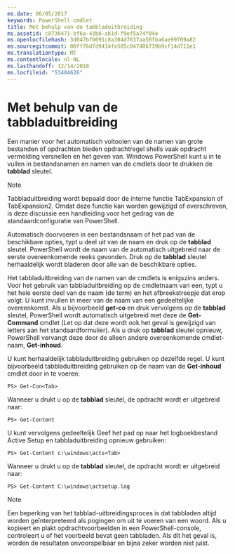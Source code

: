 ```yaml
---
ms.date: 06/05/2017
keywords: PowerShell-cmdlet
title: Met behulp van de tabbladuitbreiding
ms.assetid: c8730471-bf6a-43b8-ab1d-f9ef5a74f04e
ms.openlocfilehash: 3d047bf0691c8a304d7637aa50fba6ae99709a82
ms.sourcegitcommit: 00ff76d7d9414fe585c04740b739b9cf14d711e1
ms.translationtype: MT
ms.contentlocale: nl-NL
ms.lasthandoff: 12/14/2018
ms.locfileid: "53404626"
---
```

# <a name="using-tab-expansion"></a>Met behulp van de tabbladuitbreiding

Een manier voor het automatisch voltooien van de namen van grote bestanden of opdrachten bieden opdrachtregel shells vaak opdracht vermelding versnellen en het geven van. Windows PowerShell kunt u in te vullen in bestandsnamen en namen van de cmdlets door te drukken de **tabblad** sleutel.

> [!NOTE]
> Tabbladuitbreiding wordt bepaald door de interne functie TabExpansion of TabExpansion2. Omdat deze functie kan worden gewijzigd of overschreven, is deze discussie een handleiding voor het gedrag van de standaardconfiguratie van PowerShell.

Automatisch doorvoeren in een bestandsnaam of het pad van de beschikbare opties, typt u deel uit van de naam en druk op de **tabblad** sleutel. PowerShell wordt de naam van de automatisch uitgebreid naar de eerste overeenkomende reeks gevonden. Druk op de **tabblad** sleutel herhaaldelijk wordt bladeren door alle van de beschikbare opties.

Het tabbladuitbreiding van de namen van de cmdlets is enigszins anders. Voor het gebruik van tabbladuitbreiding op de cmdletnaam van een, typt u het hele eerste deel van de naam (de term) en het afbreekstreepje dat erop volgt. U kunt invullen in meer van de naam van een gedeeltelijke overeenkomst. Als u bijvoorbeeld **get-co** en druk vervolgens op de **tabblad** sleutel, PowerShell wordt automatisch uitgebreid met deze de **Get-Command** cmdlet (Let op dat deze wordt ook het geval is gewijzigd van letters aan het standaardformulier). Als u druk op **tabblad** sleutel opnieuw, PowerShell vervangt deze door de alleen andere overeenkomende cmdlet-naam, **Get-inhoud**.

U kunt herhaaldelijk tabbladuitbreiding gebruiken op dezelfde regel. U kunt bijvoorbeeld tabbladuitbreiding gebruiken op de naam van de **Get-inhoud** cmdlet door in te voeren:

```
PS> Get-Con<Tab>
```

Wanneer u drukt u op de **tabblad** sleutel, de opdracht wordt er uitgebreid naar:

```
PS> Get-Content
```

U kunt vervolgens gedeeltelijk Geef het pad op naar het logboekbestand Active Setup en tabbladuitbreiding opnieuw gebruiken:

```
PS> Get-Content c:\windows\acts<Tab>
```

Wanneer u drukt u op de **tabblad** sleutel, de opdracht wordt er uitgebreid naar:

```
PS> Get-Content C:\windows\actsetup.log
```

> [!NOTE]
> Een beperking van het tabblad-uitbreidingsproces is dat tabbladen altijd worden geïnterpreteerd als pogingen om uit te voeren van een woord. Als u kopieert en plakt opdrachtvoorbeelden in een PowerShell-console, controleert u of het voorbeeld bevat geen tabbladen. Als dit het geval is, worden de resultaten onvoorspelbaar en bijna zeker worden niet juist.